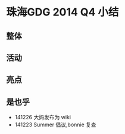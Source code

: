 # 珠海GDG 2014 Q4 小结

## 整体


## 活动


## 亮点


## 是也乎

- 141226 大妈发布为 wiki
- 141223 Summer 倡议,bonnie 复查